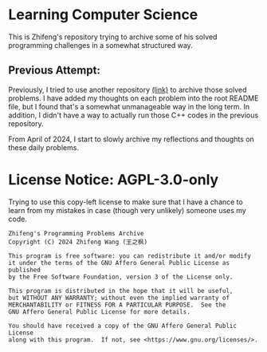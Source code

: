 # Learning Computer Science

This is Zhifeng's repository trying to archive some of his solved programming challenges in a somewhat structured way.

## Previous Attempt:

Previously, I tried to use another repository [(link)](https://github.com/zf-w/learn_cs_old) to archive those solved problems. I have added my thoughts on each problem into the root README file, but I found that's a somewhat unmanageable way in the long term. In addition, I didn't have a way to actually run those C++ codes in the previous repository.

From April of 2024, I start to slowly archive my reflections and thoughts on these daily problems.

# License Notice: AGPL-3.0-only

Trying to use this copy-left license to make sure that I have a chance to learn from my mistakes in case (though very unlikely) someone uses my code.

```license_notice
Zhifeng's Programming Problems Archive
Copyright (C) 2024 Zhifeng Wang (王之枫)

This program is free software: you can redistribute it and/or modify
it under the terms of the GNU Affero General Public License as published
by the Free Software Foundation, version 3 of the License only.

This program is distributed in the hope that it will be useful,
but WITHOUT ANY WARRANTY; without even the implied warranty of
MERCHANTABILITY or FITNESS FOR A PARTICULAR PURPOSE.  See the
GNU Affero General Public License for more details.

You should have received a copy of the GNU Affero General Public License
along with this program.  If not, see <https://www.gnu.org/licenses/>.
```
